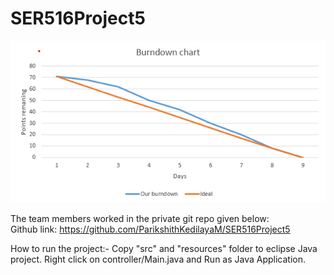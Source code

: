 # SER516Project5
![burndown](burndown.png)

The team members worked in the private git repo given below:<br />
Github link: https://github.com/ParikshithKedilayaM/SER516Project5

How to run the project:-
  Copy "src" and "resources" folder to eclipse Java project. Right click on controller/Main.java and Run as Java Application.
  
